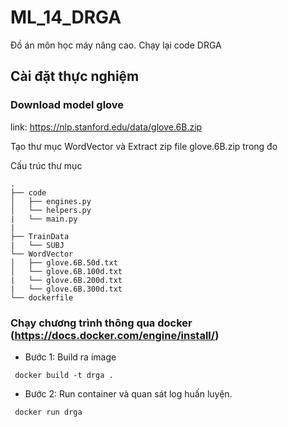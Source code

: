 # ML_14_DRGA
Đồ án môn học máy nâng cao. Chạy lại code DRGA


## Cài đặt thực nghiệm
### Download model glove
link: https://nlp.stanford.edu/data/glove.6B.zip

Tạo thư mục WordVector và Extract zip file glove.6B.zip trong đo

Cấu trúc thư mục 

```
.
├── code
│   ├── engines.py
│   └── helpers.py
|   └── main.py
|   
├── TrainData
|   └── SUBJ   
└── WordVector
│   ├── glove.6B.50d.txt
│   └── glove.6B.100d.txt
|   └── glove.6B.200d.txt
|   └── glove.6B.300d.txt
└── dockerfile
```

### Chạy chương trình thông qua docker (https://docs.docker.com/engine/install/) 

- Bước 1: Build ra image 
```
 docker build -t drga .
```
- Bước 2: Run container và quan sát log huấn luyện.
```
 docker run drga
```
